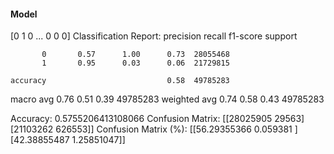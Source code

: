 #### Model
[0 1 0 ... 0 0 0]
Classification Report:
              precision    recall  f1-score   support

           0       0.57      1.00      0.73  28055468
           1       0.95      0.03      0.06  21729815

    accuracy                           0.58  49785283
   macro avg       0.76      0.51      0.39  49785283
weighted avg       0.74      0.58      0.43  49785283

Accuracy: 0.5755206413108066
Confusion Matrix:
[[28025905    29563]
 [21103262   626553]]
Confusion Matrix (%):
[[56.29355366  0.059381  ]
 [42.38855487  1.25851047]]
